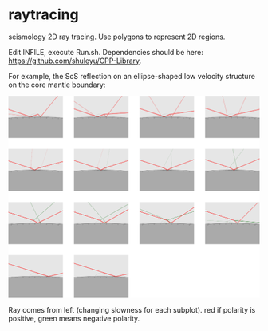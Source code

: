 # raytracing
seismology 2D ray tracing. Use polygons to represent 2D regions.

Edit INFILE, execute Run.sh. Dependencies should be here: https://github.com/shuleyu/CPP-Library.

For example, the ScS reflection on an ellipse-shaped low velocity structure on the core mantle boundary:

![alt text](https://github.com/shuleyu/raytracing/blob/master/example2.png)

Ray comes from left (changing slowness for each subplot). red if polarity is positive, green means negative polarity.
